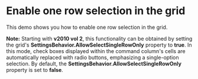 # Enable one row selection in the grid


<p>This demo shows you how to enable one row selection in the grid.</p><p><strong>Note:</strong> Starting with <strong>v2010 vol 2</strong>, this functionality can be obtained by setting the grid's <strong>SettingsBehavior.AllowSelectSingleRowOnly</strong> property to <strong>true</strong>. In this mode, check boxes displayed within the command column's cells are automatically replaced with radio buttons, emphasizing a single-option selection. By default, the <strong>SettingsBehavior.AllowSelectSingleRowOnly</strong> property is set to <strong>false</strong>.</p>

<br/>


